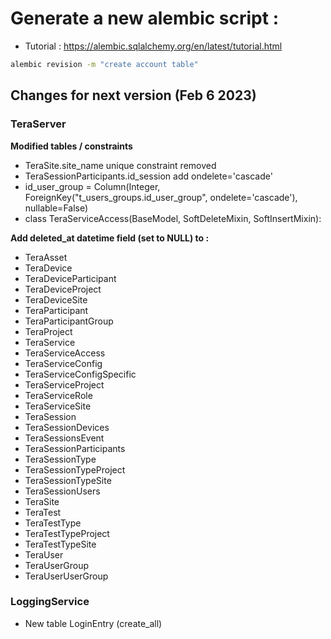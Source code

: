 # Generate a new alembic script : 

* Tutorial : https://alembic.sqlalchemy.org/en/latest/tutorial.html

```bash
alembic revision -m "create account table"
```

## Changes for next version (Feb 6 2023)

### TeraServer
**Modified tables / constraints**
* TeraSite.site_name unique constraint removed
* TeraSessionParticipants.id_session add ondelete='cascade'
* id_user_group = Column(Integer, ForeignKey("t_users_groups.id_user_group", ondelete='cascade'), nullable=False)
* class TeraServiceAccess(BaseModel, SoftDeleteMixin, SoftInsertMixin):

**Add deleted_at datetime field (set to NULL) to :**
- TeraAsset
- TeraDevice
- TeraDeviceParticipant
- TeraDeviceProject
- TeraDeviceSite
- TeraParticipant
- TeraParticipantGroup
- TeraProject
- TeraService
- TeraServiceAccess
- TeraServiceConfig
- TeraServiceConfigSpecific
- TeraServiceProject
- TeraServiceRole
- TeraServiceSite
- TeraSession
- TeraSessionDevices
- TeraSessionsEvent
- TeraSessionParticipants
- TeraSessionType
- TeraSessionTypeProject
- TeraSessionTypeSite
- TeraSessionUsers
- TeraSite
- TeraTest
- TeraTestType
- TeraTestTypeProject
- TeraTestTypeSite
- TeraUser
- TeraUserGroup
- TeraUserUserGroup

### LoggingService
- New table LoginEntry (create_all)